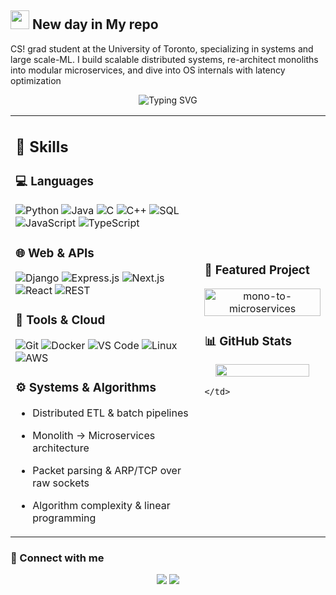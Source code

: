 ## <img src="https://media.giphy.com/media/hvRJCLFzcasrR4ia7z/giphy.gif" width="30px"> New day in My repo
CS! grad student at the University of Toronto, specializing in systems and large scale-ML. I build scalable distributed systems, re-architect monoliths into modular microservices, and dive into OS internals with latency optimization

<p align="center">
  <img src="https://readme-typing-svg.herokuapp.com?font=Fira+Code&duration=3000&pause=1000&center=true&vCenter=true&width=435&lines=SWE-core+Engineer;Network-ML;Infrastructure" alt="Typing SVG" />
</p>


<table width="100%">
  <tr>
    <td width="60%">

## 🚀 Skills

### 💻 Languages
![Python](https://img.shields.io/badge/-Python-3776AB?style=flat&logo=python&logoColor=white)
![Java](https://img.shields.io/badge/-Java-007396?style=flat&logo=java&logoColor=white)
![C](https://img.shields.io/badge/-C-A8B9CC?style=flat&logo=c&logoColor=black)
![C++](https://img.shields.io/badge/-C++-00599C?style=flat&logo=c%2B%2B&logoColor=white)
![SQL](https://img.shields.io/badge/-SQL-4479A1?style=flat&logo=mysql&logoColor=white)
![JavaScript](https://img.shields.io/badge/-JavaScript-F7DF1E?style=flat&logo=javascript&logoColor=black)
![TypeScript](https://img.shields.io/badge/-TypeScript-3178C6?style=flat&logo=typescript&logoColor=white)

### 🌐 Web & APIs
![Django](https://img.shields.io/badge/-Django-092E20?style=flat&logo=django&logoColor=white)
![Express.js](https://img.shields.io/badge/-Express.js-000000?style=flat&logo=express&logoColor=white)
![Next.js](https://img.shields.io/badge/-Next.js-000000?style=flat&logo=nextdotjs&logoColor=white)
![React](https://img.shields.io/badge/-React-61DAFB?style=flat&logo=react&logoColor=black)
![REST](https://img.shields.io/badge/-REST-FF6C37?style=flat&logo=rest&logoColor=white)

### 🧰 Tools & Cloud
![Git](https://img.shields.io/badge/-Git-F05032?style=flat&logo=git&logoColor=white)
![Docker](https://img.shields.io/badge/-Docker-2496ED?style=flat&logo=docker&logoColor=white)
![VS Code](https://img.shields.io/badge/-VSCode-007ACC?style=flat&logo=visual-studio-code&logoColor=white)
![Linux](https://img.shields.io/badge/-Linux-FCC624?style=flat&logo=linux&logoColor=black)
![AWS](https://img.shields.io/badge/-AWS-232F3E?style=flat&logo=amazonaws&logoColor=white)

### ⚙️ Systems & Algorithms
- Distributed ETL & batch pipelines  
- Monolith → Microservices architecture  
- Packet parsing & ARP/TCP over raw sockets  
- Algorithm complexity & linear programming  

    </td>
    <td width="40%">

### 📂 Featured Project

<p align="center">
  <a href="https://github.com/injongwon/mono-to-microservices">
    <img align="center" width="100%" src="https://github-readme-stats.vercel.app/api/pin/?username=injongwon&repo=mono-to-microservices&theme=radical&show_owner=true" alt="mono-to-microservices" />
  </a>
</p>

### 📊 GitHub Stats

<p align="center">
  <img width="90%" src="https://github-readme-stats.vercel.app/api/top-langs/?username=injongwon&layout=compact&langs_count=8&theme=radical&count_private=true" />
</p>

    </td>
  </tr>
</table>

### 🔗 Connect with me

<p align="center">
  <a href="https://portfolio-injongwon.vercel.app/"><img src="https://img.shields.io/badge/-Portfolio-3423A6?style=for-the-badge&logo=google-chrome&logoColor=white"/></a>
  <a href="https://github.com/injongwon"><img src="https://img.shields.io/badge/-GitHub-181717?style=for-the-badge&logo=github&logoColor=white"/></a>
<!--   <a href="mailto:injong.won@mail.utoronto.ca"><img src="https://img.shields.io/badge/-injong.won@mail.utoronto.ca-D14836?style=for-the-badge&logo=gmail&logoColor=white"/></a> -->
</p>
